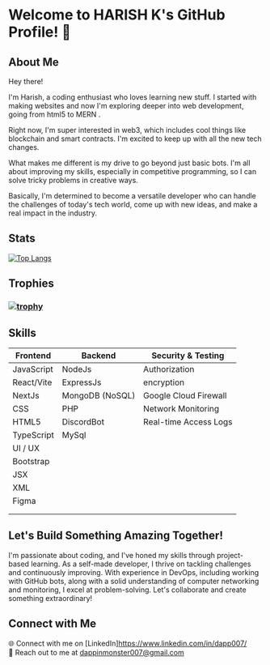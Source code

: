 # Welcome to HARISH K's GitHub Profile! 👋 

## About Me

Hey there!

I'm Harish, a coding enthusiast who loves learning new stuff. I started with making websites and now I'm exploring deeper into web development, going from html5 to MERN .

Right now, I'm super interested in web3, which includes cool things like blockchain and smart contracts. I'm excited to keep up with all the new tech changes.

What makes me different is my drive to go beyond just basic bots. I'm all about improving my skills, especially in competitive programming, so I can solve tricky problems in creative ways.

Basically, I'm determined to become a versatile developer who can handle the challenges of today's tech world, come up with new ideas, and make a real impact in the industry.

## Stats

[![Top Langs](https://github-readme-stats.vercel.app/api/top-langs/?username=dapphari007&layout=donut-vertical)](https://github.com/dapphari007/github-readme-stats)

## Trophies

### [![trophy](https://github-profile-trophy.vercel.app/?username=ryo-ma&theme=onedark)](https://github-profile-trophy.vercel.app/?username=dapphari007&column=3&margin-w=15&margin-h=15)

## Skills

| Frontend     | Backend         | Security & Testing          | 
|--------------|-----------------|-----------------------------|
| JavaScript   | NodeJs          | Authorization               | 
| React/Vite   | ExpressJs       | encryption                  | 
| NextJs       | MongoDB (NoSQL) | Google Cloud Firewall       | 
| CSS          | PHP             | Network Monitoring          | 
| HTML5        | DiscordBot      | Real-time Access Logs       | 
| TypeScript   | MySql           |                             | 
| UI / UX      |                 |                             |
| Bootstrap    |                 |                             | 
| JSX          |                 |                             | 
| XML          |                 |                             | 
| Figma        |                 |                             | 
|              |                 |                             | 
|              |                 |                             |


## Let's Build Something Amazing Together!

I'm passionate about coding, and I've honed my skills through project-based learning. As a self-made developer, I thrive on tackling challenges and continuously improving. With experience in DevOps, including working with GitHub bots, along with a solid understanding of computer networking and monitoring, I excel at problem-solving. Let's collaborate and create something extraordinary!

## Connect with Me

🌐 Connect with me on [LinkedIn]https://www.linkedin.com/in/dapp007/  
📧 Reach out to me at [dappinmonster007@gmail.com](mailto:dappinmonster007@gmail.com)
